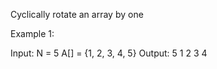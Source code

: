 Cyclically rotate an array by one 

Example 1:

Input:
N = 5
A[] = {1, 2, 3, 4, 5}
Output:
5 1 2 3 4
